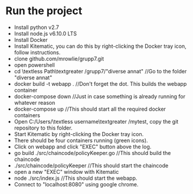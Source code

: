 # Run the project
 * Install python v2.7
 * Install node.js v6.10.0 LTS
 * Install Docker
 * Install Kitematic, you can do this by right-clicking the Docker tray icon, follow instructions.
 * clone github.com/mrowlie/grupp7.git
 * open powershell
 * cd \textless Path\textgreater /grupp7/"diverse annat"		//Go to the folder "diverse annat"
 * docker build -t webapp .		//Don't forget the dot. This builds the webapp container
 * docker-compose down		//Just in case something is already running for whatever reason
 * docker-compose up		//This should start all the required docker containers
 * Open C:/Users/\textless username\textgreater /mytest, copy the git repository to this folder.
 * Start Kitematic by right-clicking the Docker tray icon.
 * There should be four containers running (green icons).
 * Click on webapp and click "EXEC" button above the log.
 * go build ./src/chaincode/policyKeeper.go		//This should build the chaincode
 * ./src/chaincode/policyKeeper //This should start the chaincode
 * open a new "EXEC" window with Kitematic
 * node ./src/index.js //This should start the webapp.
 * Connect to "localhost:8080" using google chrome.
